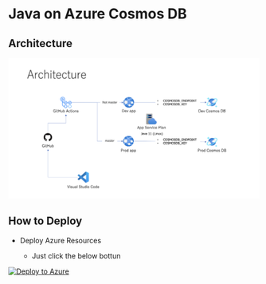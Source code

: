 # Java on Azure Cosmos DB

## Architecture

<img src="images/architecture.png" />

## How to Deploy

- Deploy Azure Resources

    - Just click the below bottun

[![Deploy to Azure](https://aka.ms/deploytoazurebutton)](https://portal.azure.com/#create/Microsoft.Template/uri/https%3A%2F%2Fraw.githubusercontent.com%2Fkohei3110%2FJavaOnAzure-CosmosDB%2Fmaster%2Fazure%2Ftemplate.json)
